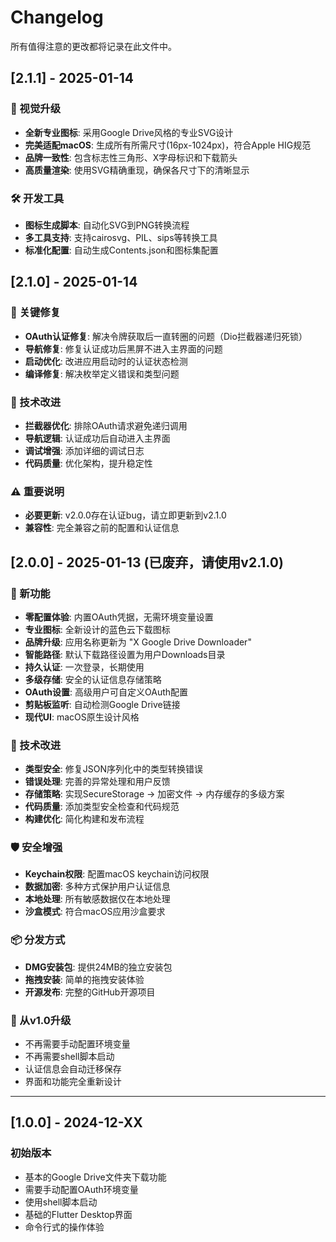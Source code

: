 # Changelog

所有值得注意的更改都将记录在此文件中。

## [2.1.1] - 2025-01-14

### 🎨 视觉升级
- **全新专业图标**: 采用Google Drive风格的专业SVG设计
- **完美适配macOS**: 生成所有所需尺寸(16px-1024px)，符合Apple HIG规范
- **品牌一致性**: 包含标志性三角形、X字母标识和下载箭头
- **高质量渲染**: 使用SVG精确重现，确保各尺寸下的清晰显示

### 🛠️ 开发工具
- **图标生成脚本**: 自动化SVG到PNG转换流程
- **多工具支持**: 支持cairosvg、PIL、sips等转换工具
- **标准化配置**: 自动生成Contents.json和图标集配置

## [2.1.0] - 2025-01-14

### 🔧 关键修复
- **OAuth认证修复**: 解决令牌获取后一直转圈的问题（Dio拦截器递归死锁）
- **导航修复**: 修复认证成功后黑屏不进入主界面的问题
- **启动优化**: 改进应用启动时的认证状态检测
- **编译修复**: 解决枚举定义错误和类型问题

### 🚀 技术改进
- **拦截器优化**: 排除OAuth请求避免递归调用
- **导航逻辑**: 认证成功后自动进入主界面
- **调试增强**: 添加详细的调试日志
- **代码质量**: 优化架构，提升稳定性

### ⚠️ 重要说明
- **必要更新**: v2.0.0存在认证bug，请立即更新到v2.1.0
- **兼容性**: 完全兼容之前的配置和认证信息

## [2.0.0] - 2025-01-13 (已废弃，请使用v2.1.0)

### 🚀 新功能
- **零配置体验**: 内置OAuth凭据，无需环境变量设置
- **专业图标**: 全新设计的蓝色云下载图标
- **品牌升级**: 应用名称更新为 "X Google Drive Downloader"
- **智能路径**: 默认下载路径设置为用户Downloads目录
- **持久认证**: 一次登录，长期使用
- **多级存储**: 安全的认证信息存储策略
- **OAuth设置**: 高级用户可自定义OAuth配置
- **剪贴板监听**: 自动检测Google Drive链接
- **现代UI**: macOS原生设计风格

### 🔧 技术改进
- **类型安全**: 修复JSON序列化中的类型转换错误
- **错误处理**: 完善的异常处理和用户反馈
- **存储策略**: 实现SecureStorage -> 加密文件 -> 内存缓存的多级方案
- **代码质量**: 添加类型安全检查和代码规范
- **构建优化**: 简化构建和发布流程

### 🛡️ 安全增强
- **Keychain权限**: 配置macOS keychain访问权限
- **数据加密**: 多种方式保护用户认证信息
- **本地处理**: 所有敏感数据仅在本地处理
- **沙盒模式**: 符合macOS应用沙盒要求

### 📦 分发方式
- **DMG安装包**: 提供24MB的独立安装包
- **拖拽安装**: 简单的拖拽安装体验
- **开源发布**: 完整的GitHub开源项目

### 🔄 从v1.0升级
- 不再需要手动配置环境变量
- 不再需要shell脚本启动
- 认证信息会自动迁移保存
- 界面和功能完全重新设计

---

## [1.0.0] - 2024-12-XX

### 初始版本
- 基本的Google Drive文件夹下载功能
- 需要手动配置OAuth环境变量
- 使用shell脚本启动
- 基础的Flutter Desktop界面
- 命令行式的操作体验
